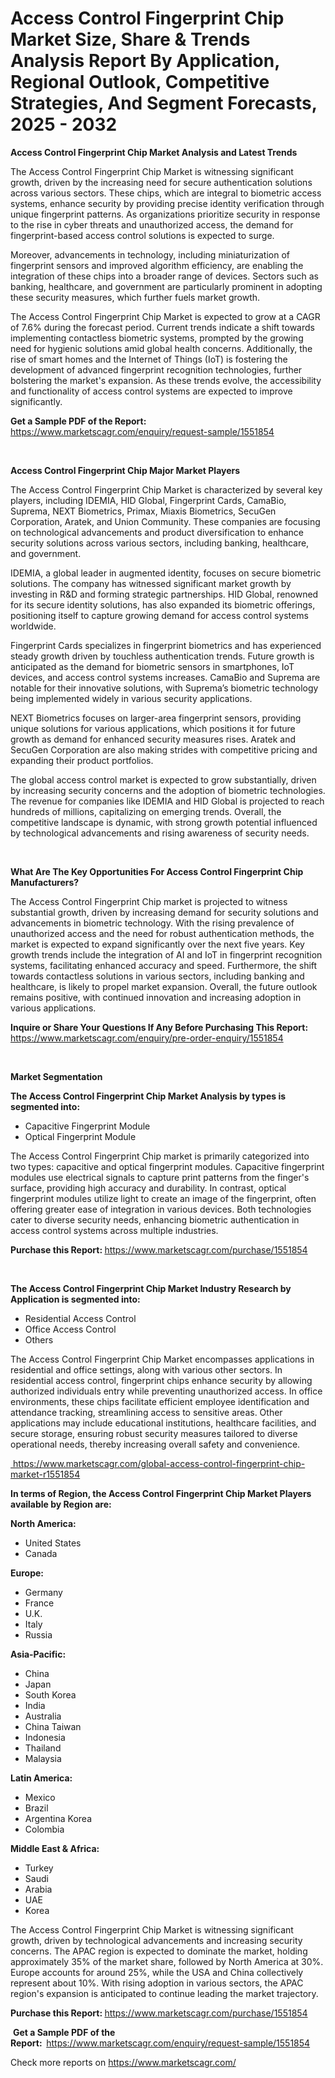 <p><h1>Access Control Fingerprint Chip Market Size, Share & Trends Analysis Report By Application, Regional Outlook, Competitive Strategies, And Segment Forecasts, 2025 - 2032</h1></p><p><strong>Access Control Fingerprint Chip Market Analysis and Latest Trends</strong></p>
<p><p>The Access Control Fingerprint Chip Market is witnessing significant growth, driven by the increasing need for secure authentication solutions across various sectors. These chips, which are integral to biometric access systems, enhance security by providing precise identity verification through unique fingerprint patterns. As organizations prioritize security in response to the rise in cyber threats and unauthorized access, the demand for fingerprint-based access control solutions is expected to surge.</p><p>Moreover, advancements in technology, including miniaturization of fingerprint sensors and improved algorithm efficiency, are enabling the integration of these chips into a broader range of devices. Sectors such as banking, healthcare, and government are particularly prominent in adopting these security measures, which further fuels market growth.</p><p>The Access Control Fingerprint Chip Market is expected to grow at a CAGR of 7.6% during the forecast period. Current trends indicate a shift towards implementing contactless biometric systems, prompted by the growing need for hygienic solutions amid global health concerns. Additionally, the rise of smart homes and the Internet of Things (IoT) is fostering the development of advanced fingerprint recognition technologies, further bolstering the market's expansion. As these trends evolve, the accessibility and functionality of access control systems are expected to improve significantly.</p></p>
<p><strong>Get a Sample PDF of the Report:&nbsp;</strong> <a href="https://www.marketscagr.com/enquiry/request-sample/1551854?utm_campaign=3529&utm_medium=2&utm_source=Github&utm_content=ia&utm_term=06042025&utm_id=access-control-fingerprint-chip">https://www.marketscagr.com/enquiry/request-sample/1551854</a></p>
<p>&nbsp;</p>
<p><strong>Access Control Fingerprint Chip Major Market Players</strong></p>
<p><p>The Access Control Fingerprint Chip Market is characterized by several key players, including IDEMIA, HID Global, Fingerprint Cards, CamaBio, Suprema, NEXT Biometrics, Primax, Miaxis Biometrics, SecuGen Corporation, Aratek, and Union Community. These companies are focusing on technological advancements and product diversification to enhance security solutions across various sectors, including banking, healthcare, and government.</p><p>IDEMIA, a global leader in augmented identity, focuses on secure biometric solutions. The company has witnessed significant market growth by investing in R&D and forming strategic partnerships. HID Global, renowned for its secure identity solutions, has also expanded its biometric offerings, positioning itself to capture growing demand for access control systems worldwide.</p><p>Fingerprint Cards specializes in fingerprint biometrics and has experienced steady growth driven by touchless authentication trends. Future growth is anticipated as the demand for biometric sensors in smartphones, IoT devices, and access control systems increases. CamaBio and Suprema are notable for their innovative solutions, with Suprema’s biometric technology being implemented widely in various security applications.</p><p>NEXT Biometrics focuses on larger-area fingerprint sensors, providing unique solutions for various applications, which positions it for future growth as demand for enhanced security measures rises. Aratek and SecuGen Corporation are also making strides with competitive pricing and expanding their product portfolios.</p><p>The global access control market is expected to grow substantially, driven by increasing security concerns and the adoption of biometric technologies. The revenue for companies like IDEMIA and HID Global is projected to reach hundreds of millions, capitalizing on emerging trends. Overall, the competitive landscape is dynamic, with strong growth potential influenced by technological advancements and rising awareness of security needs.</p></p>
<p>&nbsp;</p>
<p><strong>What Are The Key Opportunities For Access Control Fingerprint Chip Manufacturers?</strong></p>
<p><p>The Access Control Fingerprint Chip market is projected to witness substantial growth, driven by increasing demand for security solutions and advancements in biometric technology. With the rising prevalence of unauthorized access and the need for robust authentication methods, the market is expected to expand significantly over the next five years. Key growth trends include the integration of AI and IoT in fingerprint recognition systems, facilitating enhanced accuracy and speed. Furthermore, the shift towards contactless solutions in various sectors, including banking and healthcare, is likely to propel market expansion. Overall, the future outlook remains positive, with continued innovation and increasing adoption in various applications.</p></p>
<p><strong>Inquire or Share Your Questions If Any Before Purchasing This Report:</strong> <a href="https://www.marketscagr.com/enquiry/pre-order-enquiry/1551854?utm_campaign=3529&utm_medium=2&utm_source=Github&utm_content=ia&utm_term=06042025&utm_id=access-control-fingerprint-chip">https://www.marketscagr.com/enquiry/pre-order-enquiry/1551854</a></p>
<p>&nbsp;</p>
<p><strong>Market Segmentation</strong></p>
<p><strong>The Access Control Fingerprint Chip Market Analysis by types is segmented into:</strong></p>
<p><ul><li>Capacitive Fingerprint Module</li><li>Optical Fingerprint Module</li></ul></p>
<p><p>The Access Control Fingerprint Chip market is primarily categorized into two types: capacitive and optical fingerprint modules. Capacitive fingerprint modules use electrical signals to capture print patterns from the finger's surface, providing high accuracy and durability. In contrast, optical fingerprint modules utilize light to create an image of the fingerprint, often offering greater ease of integration in various devices. Both technologies cater to diverse security needs, enhancing biometric authentication in access control systems across multiple industries.</p></p>
<p><strong>Purchase this Report:&nbsp;</strong><a href="https://www.marketscagr.com/purchase/1551854?utm_campaign=3529&utm_medium=2&utm_source=Github&utm_content=ia&utm_term=06042025&utm_id=access-control-fingerprint-chip">https://www.marketscagr.com/purchase/1551854</a></p>
<p>&nbsp;</p>
<p><strong>The Access Control Fingerprint Chip Market Industry Research by Application is segmented into:</strong></p>
<p><ul><li>Residential Access Control</li><li>Office Access Control</li><li>Others</li></ul></p>
<p><p>The Access Control Fingerprint Chip Market encompasses applications in residential and office settings, along with various other sectors. In residential access control, fingerprint chips enhance security by allowing authorized individuals entry while preventing unauthorized access. In office environments, these chips facilitate efficient employee identification and attendance tracking, streamlining access to sensitive areas. Other applications may include educational institutions, healthcare facilities, and secure storage, ensuring robust security measures tailored to diverse operational needs, thereby increasing overall safety and convenience.</p></p>
<p><a href="https://www.marketscagr.com/global-access-control-fingerprint-chip-market-r1551854?utm_campaign=3529&utm_medium=2&utm_source=Github&utm_content=ia&utm_term=06042025&utm_id=access-control-fingerprint-chip">&nbsp;https://www.marketscagr.com/global-access-control-fingerprint-chip-market-r1551854</a></p>
<p><strong>In terms of Region, the Access Control Fingerprint Chip Market Players available by Region are:</strong></p>
<p>
    <p> <strong> North America: </strong>
        <ul>
            <li>United States</li>
            <li>Canada</li>
        </ul>
        </p> 
    <p> <strong> Europe: </strong>
        <ul>
            <li>Germany</li>
            <li>France</li>
            <li>U.K.</li>
            <li>Italy</li>
            <li>Russia</li>
        </ul>
        </p> 
    <p> <strong> Asia-Pacific: </strong>
        <ul>
            <li>China</li>
            <li>Japan</li>
            <li>South Korea</li>
            <li>India</li>
            <li>Australia</li>
            <li>China Taiwan</li>
            <li>Indonesia</li>
            <li>Thailand</li>
            <li>Malaysia</li>
        </ul>
        </p> 
    <p> <strong> Latin America: </strong>
        <ul>
            <li>Mexico</li>
            <li>Brazil</li>
            <li>Argentina Korea</li>
            <li>Colombia</li>
        </ul>
        </p> 
    <p> <strong> Middle East & Africa: </strong>
        <ul>
            <li>Turkey</li>
            <li>Saudi</li>
            <li>Arabia</li>
            <li>UAE</li>
            <li>Korea</li>
        </ul>
    </p>
    </p>
<p><p>The Access Control Fingerprint Chip Market is witnessing significant growth, driven by technological advancements and increasing security concerns. The APAC region is expected to dominate the market, holding approximately 35% of the market share, followed by North America at 30%. Europe accounts for around 25%, while the USA and China collectively represent about 10%. With rising adoption in various sectors, the APAC region's expansion is anticipated to continue leading the market trajectory.</p></p>
<p><strong>Purchase this Report: </strong><a href="https://www.marketscagr.com/purchase/1551854?utm_campaign=3529&utm_medium=2&utm_source=Github&utm_content=ia&utm_term=06042025&utm_id=access-control-fingerprint-chip">https://www.marketscagr.com/purchase/1551854</a></p>
<p>&nbsp;<strong>Get a Sample PDF of the Report:&nbsp;&nbsp;</strong><a href="https://www.marketscagr.com/enquiry/request-sample/1551854?utm_campaign=3529&utm_medium=2&utm_source=Github&utm_content=ia&utm_term=06042025&utm_id=access-control-fingerprint-chip">https://www.marketscagr.com/enquiry/request-sample/1551854</a></p>
<p><strong></strong></p>
<p>Check more reports on <a href="https://www.marketscagr.com/?utm_campaign=3529&utm_medium=2&utm_source=Github&utm_content=ia&utm_term=06042025&utm_id=access-control-fingerprint-chip">https://www.marketscagr.com/</a></p>